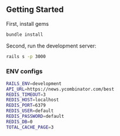 ## Getting Started
First, install gems
```bash
bundle install
```

Second, run the development server:
```bash
rails s -p 3000
```
### ENV configs
```bash
RAILS_ENV=development
API_URL=https://news.ycombinator.com/best
REDIS_TIMEOUT=3
REDIS_HOST=localhost
REDIS_PORT=6379
REDIS_USER=default
REDIS_PASSWORD=default
REDIS_DB=0
TOTAL_CACHE_PAGE=3
```
